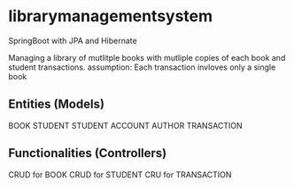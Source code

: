 # librarymanagementsystem
SpringBoot with JPA and Hibernate

Managing a library of mutlitple books with mutliple copies of each book and student transactions.
assumption:
Each transaction invloves only a single book


Entities (Models)
-------------
BOOK
STUDENT
STUDENT ACCOUNT
AUTHOR
TRANSACTION

Functionalities (Controllers)
----------------
CRUD for BOOK
CRUD for STUDENT
CRU for TRANSACTION
